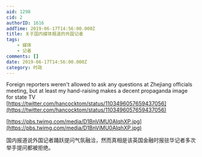```yaml
---
aid: 1298
cid: 2
authorID: 1616
addTime: 2019-06-17T14:56:00.000Z
title: 关于国内媒体报道的外国记者
tags:
    - 媒体
    - 记者
comments: []
date: 2019-06-17T14:56:00.000Z
category: 时政
---
```


Foreign reporters weren't allowed to ask any questions at Zhejiang officials meeting, but at least my hand-raising makes a decent propaganda image for state TV [https://twitter.com/hancocktom/status/1103496057659437056](https://twitter.com/hancocktom/status/1103496057659437056)

[https://pbs.twimg.com/media/D1BnViMU0AIqhXP.jpg](https://pbs.twimg.com/media/D1BnViMU0AIqhXP.jpg)

国内报道说外国记者踊跃提问气氛融洽，然而真相是该英国金融时报驻华记者多次举手提问都被拒绝。
